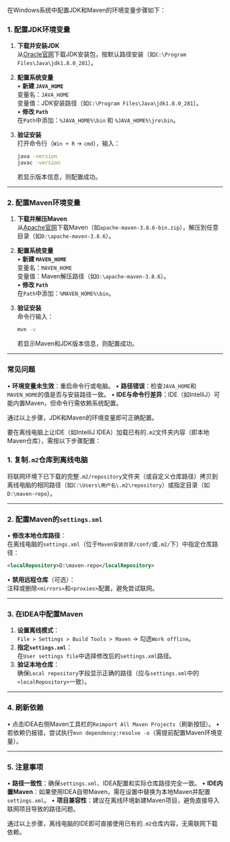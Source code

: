 在Windows系统中配置JDK和Maven的环境变量步骤如下：

### **1. 配置JDK环境变量**
1. **下载并安装JDK**  
   从[Oracle官网](https://www.oracle.com/java/technologies/javase-downloads.html)下载JDK安装包，按默认路径安装（如`C:\Program Files\Java\jdk1.8.0_281`）。

2. **配置系统变量**  
   • **新建 `JAVA_HOME`**  
     变量名：`JAVA_HOME`  
     变量值：JDK安装路径（如`C:\Program Files\Java\jdk1.8.0_281`）。  
   • **修改 `Path`**  
     在`Path`中添加：`%JAVA_HOME%\bin` 和 `%JAVA_HOME%\jre\bin`。  

3. **验证安装**  
   打开命令行（`Win + R` → `cmd`），输入：  
   ```bash
   java -version
   javac -version
   ```  
   若显示版本信息，则配置成功。

---

### **2. 配置Maven环境变量**
1. **下载并解压Maven**  
   从[Apache官网](https://maven.apache.org/download.cgi)下载Maven（如`apache-maven-3.8.6-bin.zip`），解压到任意目录（如`D:\apache-maven-3.8.6`）。

2. **配置系统变量**  
   • **新建 `MAVEN_HOME`**  
     变量名：`MAVEN_HOME`  
     变量值：Maven解压路径（如`D:\apache-maven-3.8.6`）。  
   • **修改 `Path`**  
     在`Path`中添加：`%MAVEN_HOME%\bin`。  

3. **验证安装**  
   命令行输入：  
   ```bash
   mvn -v
   ```  
   若显示Maven和JDK版本信息，则配置成功。

---

### **常见问题**
• **环境变量未生效**：重启命令行或电脑。
• **路径错误**：检查`JAVA_HOME`和`MAVEN_HOME`的值是否与安装路径一致。
• **IDE与命令行差异**：IDE（如IntelliJ）可能内置Maven，但命令行需依赖系统配置。

通过以上步骤，JDK和Maven的环境变量即可正确配置。


要在离线电脑上让IDE（如IntelliJ IDEA）加载已有的`.m2`文件夹内容（即本地Maven仓库），需按以下步骤配置：

### **1. 复制`.m2`仓库到离线电脑**
将联网环境下已下载的完整`.m2/repository`文件夹（或自定义仓库路径）拷贝到离线电脑的相同路径（如`C:\Users\用户名\.m2\repository`）或指定目录（如`D:\maven-repo`）。

---

### **2. 配置Maven的`settings.xml`**
• **修改本地仓库路径**：  
  在离线电脑的`settings.xml`（位于`Maven安装目录/conf/`或`.m2/`下）中指定仓库路径：
  ```xml
  <localRepository>D:\maven-repo</localRepository>
  ```
• **禁用远程仓库**（可选）：  
  注释或删除`<mirrors>`和`<proxies>`配置，避免尝试联网。

---

### **3. 在IDEA中配置Maven**
1. **设置离线模式**：  
   `File > Settings > Build Tools > Maven` → 勾选`Work offline`。
2. **指定`settings.xml`**：  
   在`User settings file`中选择修改后的`settings.xml`路径。
3. **验证本地仓库**：  
   确保`Local repository`字段显示正确的路径（应与`settings.xml`中的`<localRepository>`一致）。

---

### **4. 刷新依赖**
• 点击IDEA右侧Maven工具栏的`Reimport All Maven Projects`（刷新按钮）。
• 若依赖仍报错，尝试执行`mvn dependency:resolve -o`（需提前配置Maven环境变量）。

---

### **5. 注意事项**
• **路径一致性**：确保`settings.xml`、IDEA配置和实际仓库路径完全一致。
• **IDE内置Maven**：如果使用IDEA自带Maven，需在设置中替换为本地Maven并配置`settings.xml`。
• **项目兼容性**：建议在离线环境新建Maven项目，避免直接导入联网项目导致的路径问题。

通过以上步骤，离线电脑的IDE即可直接使用已有的`.m2`仓库内容，无需联网下载依赖。